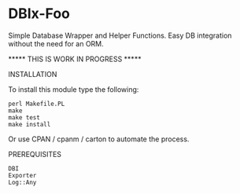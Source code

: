 DBIx-Foo
========

Simple Database Wrapper and Helper Functions.  Easy DB integration without the need for an ORM.

***** THIS IS WORK IN PROGRESS *****

INSTALLATION

To install this module type the following:

    perl Makefile.PL
    make
    make test
    make install

Or use CPAN / cpanm / carton to automate the process.

PREREQUISITES

    DBI
    Exporter
	Log::Any
